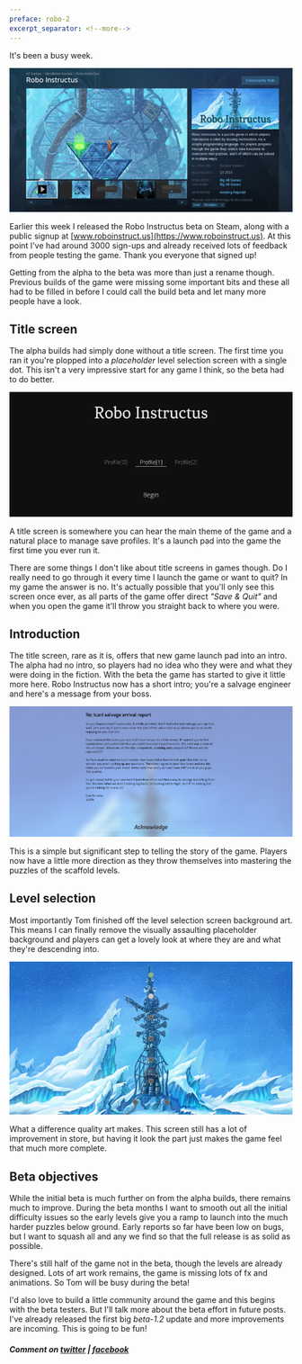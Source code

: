 ```yaml
---
preface: robo-2
excerpt_separator: <!--more-->
---
```

It's been a busy week.

![](/assets/2019-03-09/top.jpg "The beta is on Steam")

<!--more-->
Earlier this week I released the Robo Instructus beta on Steam, along with a public signup at [www.roboinstruct.us](https://www.roboinstruct.us). At this point I've had around 3000 sign-ups and already received lots of feedback from people testing the game. Thank you everyone that signed up!

Getting from the alpha to the beta was more than just a rename though. Previous builds of the game were missing some important bits and these all had to be filled in before I could call the build beta and let many more people have a look.

## Title screen
The alpha builds had simply done without a title screen. The first time you ran it you're plopped into a _placeholder_ level selection screen with a single dot. This isn't a very impressive start for any game I think, so the beta had to do better.

![](/assets/2019-03-09/title.jpg "The first thing you see when you load up the beta")

A title screen is somewhere you can hear the main theme of the game and a natural place to manage save profiles. It's a launch pad into the game the first time you ever run it.

There are some things I don't like about title screens in games though. Do I really need to go through it every time I launch the game or want to quit? In my game the answer is no. It's actually possible that you'll only see this screen once ever, as all parts of the game offer direct _"Save & Quit"_ and when you open the game it'll throw you straight back to where you were.

## Introduction
The title screen, rare as it is, offers that new game launch pad into an intro. The alpha had no intro, so players had no idea who they were and what they were doing in the fiction. With the beta the game has started to give it little more here. Robo Instructus now has a short intro; you're a salvage engineer and here's a message from your boss.

![](/assets/2019-03-09/message.jpg "Give me a flippin' break Judith")

This is a simple but significant step to telling the story of the game. Players now have a little more direction as they throw themselves into mastering the puzzles of the scaffold levels.

## Level selection
Most importantly Tom finished off the level selection screen background art. This means I can finally remove the visually assaulting placeholder background and players can get a lovely look at where they are and what they're descending into.

![](/assets/2019-03-09/map.jpg "And there are more levels than first meet the eye...")

What a difference quality art makes. This screen still has a lot of improvement in store, but having it look the part just makes the game feel that much more complete.

## Beta objectives
While the initial beta is much further on from the alpha builds, there remains much to improve. During the beta months I want to smooth out all the initial difficulty issues so the early levels give you a ramp to launch into the much harder puzzles below ground. Early reports so far have been low on bugs, but I want to squash all and any we find so that the full release is as solid as possible.

There's still half of the game not in the beta, though the levels are already designed. Lots of art work remains, the game is missing lots of fx and animations. So Tom will be busy during the beta!

I'd also love to build a little community around the game and this begins with the beta testers. But I'll talk more about the beta effort in future posts. I've already released the first big _beta-1.2_ update and more improvements are incoming. This is going to be fun!

##### Comment on [twitter](https://twitter.com/bigabgames/status/1104485565104377857) | [facebook](https://www.facebook.com/bigabgames/posts/2335396433214397)
